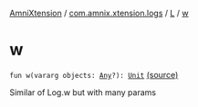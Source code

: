[AmniXtension](../../index.md) / [com.amnix.xtension.logs](../index.md) / [L](index.md) / [w](./w.md)

# w

`fun w(vararg objects: `[`Any`](https://kotlinlang.org/api/latest/jvm/stdlib/kotlin/-any/index.html)`?): `[`Unit`](https://kotlinlang.org/api/latest/jvm/stdlib/kotlin/-unit/index.html) [(source)](https://github.com/AmniX/AmniXTension/tree/master/AmniXtension/src/main/java/com/amnix/xtension/logs/L.kt#L80)

Similar of Log.w but with many params

